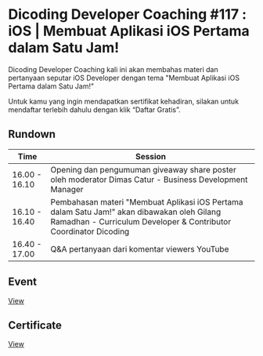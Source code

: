 # Dicoding Developer Coaching #117 : iOS | Membuat Aplikasi iOS Pertama dalam Satu Jam!
Dicoding Developer Coaching kali ini akan membahas materi dan pertanyaan seputar iOS Developer dengan tema "Membuat Aplikasi iOS Pertama dalam Satu Jam!"

Untuk kamu yang ingin mendapatkan sertifikat kehadiran, silakan untuk mendaftar terlebih dahulu dengan klik “Daftar Gratis”.

## Rundown
| Time          | Session                                                                                                                                                        |
| ------------- | -------------------------------------------------------------------------------------------------------------------------------------------------------------- |
| 16.00 - 16.10 | Opening dan pengumuman giveaway share poster oleh moderator Dimas Catur - Business Development Manager                                                         |
| 16.10 - 16.40 | Pembahasan materi "Membuat Aplikasi iOS Pertama dalam Satu Jam!" akan dibawakan oleh Gilang Ramadhan - Curriculum Developer & Contributor Coordinator Dicoding |
| 16.40 - 17.00 | Q&A pertanyaan dari komentar viewers YouTube                                                                                                                   |

## Event
[View](https://www.dicoding.com/events/7148)

## Certificate
[View](/certificate/certificate.pdf)
